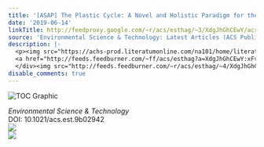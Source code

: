 ```yaml
---
title: '[ASAP] The Plastic Cycle: A Novel and Holistic Paradigm for the Anthropocene'
date: '2019-06-14'
linkTitle: http://feedproxy.google.com/~r/acs/esthag/~3/XdgJhGhCEwY/acs.est.9b02942
source: 'Environmental Science & Technology: Latest Articles (ACS Publications)'
description: |-
  <p><img src="https://achs-prod.literatumonline.com/na101/home/literatum/publisher/achs/journals/content/esthag/0/esthag.ahead-of-print/acs.est.9b02942/20190613/images/medium/es-2019-029423_0002.gif" alt="TOC Graphic"/></p><div><cite>Environmental Science & Technology</cite></div><div>DOI: 10.1021/acs.est.9b02942</div><div class="feedflare">
  <a href="http://feeds.feedburner.com/~ff/acs/esthag?a=XdgJhGhCEwY:xFv53BpY5l4:yIl2AUoC8zA"><img src="http://feeds.feedburner.com/~ff/acs/esthag?d=yIl2AUoC8zA" border="0"></img></a>
  </div><img src="http://feeds.feedburner.com/~r/acs/esthag/~4/XdgJhGhCEwY" ...
disable_comments: true
---
```

<p><img src="https://achs-prod.literatumonline.com/na101/home/literatum/publisher/achs/journals/content/esthag/0/esthag.ahead-of-print/acs.est.9b02942/20190613/images/medium/es-2019-029423_0002.gif" alt="TOC Graphic"/></p><div><cite>Environmental Science & Technology</cite></div><div>DOI: 10.1021/acs.est.9b02942</div><div class="feedflare">
<a href="http://feeds.feedburner.com/~ff/acs/esthag?a=XdgJhGhCEwY:xFv53BpY5l4:yIl2AUoC8zA"><img src="http://feeds.feedburner.com/~ff/acs/esthag?d=yIl2AUoC8zA" border="0"></img></a>
</div><img src="http://feeds.feedburner.com/~r/acs/esthag/~4/XdgJhGhCEwY" ...